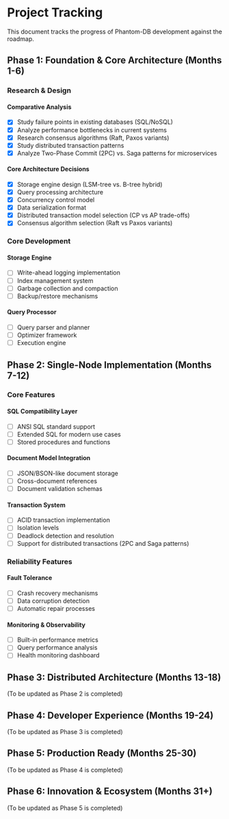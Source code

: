 # Project Tracking

This document tracks the progress of Phantom-DB development against the roadmap.

## Phase 1: Foundation & Core Architecture (Months 1-6)

### Research & Design

#### Comparative Analysis
- [x] Study failure points in existing databases (SQL/NoSQL)
- [x] Analyze performance bottlenecks in current systems
- [x] Research consensus algorithms (Raft, Paxos variants)
- [x] Study distributed transaction patterns
- [x] Analyze Two-Phase Commit (2PC) vs. Saga patterns for microservices

#### Core Architecture Decisions
- [x] Storage engine design (LSM-tree vs. B-tree hybrid)
- [x] Query processing architecture
- [x] Concurrency control model
- [x] Data serialization format
- [x] Distributed transaction model selection (CP vs AP trade-offs)
- [x] Consensus algorithm selection (Raft vs Paxos variants)

### Core Development

#### Storage Engine
- [ ] Write-ahead logging implementation
- [ ] Index management system
- [ ] Garbage collection and compaction
- [ ] Backup/restore mechanisms

#### Query Processor
- [ ] Query parser and planner
- [ ] Optimizer framework
- [ ] Execution engine

## Phase 2: Single-Node Implementation (Months 7-12)

### Core Features

#### SQL Compatibility Layer
- [ ] ANSI SQL standard support
- [ ] Extended SQL for modern use cases
- [ ] Stored procedures and functions

#### Document Model Integration
- [ ] JSON/BSON-like document storage
- [ ] Cross-document references
- [ ] Document validation schemas

#### Transaction System
- [ ] ACID transaction implementation
- [ ] Isolation levels
- [ ] Deadlock detection and resolution
- [ ] Support for distributed transactions (2PC and Saga patterns)

### Reliability Features

#### Fault Tolerance
- [ ] Crash recovery mechanisms
- [ ] Data corruption detection
- [ ] Automatic repair processes

#### Monitoring & Observability
- [ ] Built-in performance metrics
- [ ] Query performance analysis
- [ ] Health monitoring dashboard

## Phase 3: Distributed Architecture (Months 13-18)

(To be updated as Phase 2 is completed)

## Phase 4: Developer Experience (Months 19-24)

(To be updated as Phase 3 is completed)

## Phase 5: Production Ready (Months 25-30)

(To be updated as Phase 4 is completed)

## Phase 6: Innovation & Ecosystem (Months 31+)

(To be updated as Phase 5 is completed)